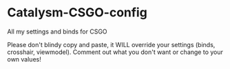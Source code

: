 # Catalysm-CSGO-config


All my settings and binds for CSGO

Please don't blindy copy and paste, it WILL override your settings (binds, crosshair, viewmodel).
Comment out what you don't want or change to your own values!
